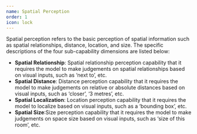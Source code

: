 ```yaml
---
name: Spatial Perception
order: 1
icon: lock
---
```


Spatial perception refers to the basic perception of spatial information such as spatial relationships, distance, location, and size. The specific descriptions of the four sub-capability dimensions are listed below:
- **Spatial Relationship**: Spatial relationship perception capability that it requires the model to make judgements on spatial relationships based on visual inputs, such as ‘next to’, etc.
- **Spatial Distance**: Distance perception capability that it requires the model to make judgements on relative or absolute distances based on visual inputs, such as ‘closer’, ‘3 metres’, etc.
- **Spatial Localization**: Location perception capability that it requires the model to localize based on visual inputs, such as a ‘bounding box’, etc.
- **Spatial Size**:Size perception capability that it requires the model to make judgements on space size based on visual inputs, such as ‘size of this room’, etc.
